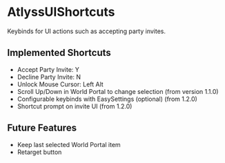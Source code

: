 # AtlyssUIShortcuts
Keybinds for UI actions such as accepting party invites.

## Implemented Shortcuts
- Accept Party Invite: Y
- Decline Party Invite: N
- Unlock Mouse Cursor: Left Alt
- Scroll Up/Down in World Portal to change selection (from version 1.1.0)
- Configurable keybinds with EasySettings (optional) (from 1.2.0)
- Shortcut prompt on invite UI (from 1.2.0)

## Future Features
- Keep last selected World Portal item
- Retarget button
